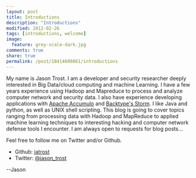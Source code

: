 ```yaml
---
layout: post
title: Introductions
description: "Introductions"
modified: 2012-02-26
tags: [introductions, welcome]
image:
  feature: grey-scale-dark.jpg
comments: true
share: true
permalink: /post/18414600861/introductions
---
```


My name is Jason Trost. I am a developer and security researcher deeply interested in Big Data/cloud computing and machine Learning.  I have a few years experience using Hadoop and Mapreduce to process and analyze computer network and security data.  I also have experience developing applications with [Apache Accumulo](http://incubator.apache.org/accumulo/) and [Backtype's Storm](https://github.com/nathanmarz/storm).  I like Java and python, as well as UNIX shell scripting.  This blog is going to cover topics ranging from processing data with Hadoop and MapReduce to applied machine learning techniques to interesting hacking and computer network defense tools I encounter.  I am always open to requests for blog posts...

Feel free to follow me on Twitter and/or Github.
 * Github: [jatrost](https://github.com/jatrost)
 * Twitter: [@jason_trost](https://twitter.com/#!/jason_trost)

--Jason
